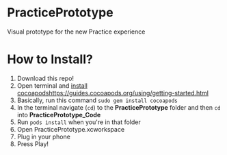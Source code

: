 # PracticePrototype
Visual prototype for the new Practice experience

# How to Install?
1. Download this repo!
2. Open terminal and [install cocoapods](https://guides.cocoapods.org/using/getting-started.html)https://guides.cocoapods.org/using/getting-started.html
3.   Basically, run this command ```sudo gem install cocoapods```
4. In the terminal navigate (```cd```) to the **PracticePrototype** folder and then ```cd``` into **PracticePrototype_Code**
5. Run ```pods install``` when you're in that folder
6. Open PracticePrototype.xcworkspace
7. Plug in your phone
8. Press Play!
